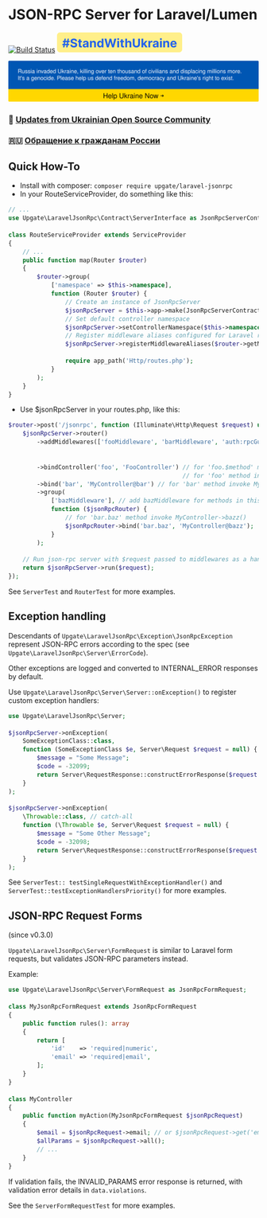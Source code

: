 # JSON-RPC Server for Laravel/Lumen

[![Build Status](https://circleci.com/gh/upgate/laravel-jsonrpc.svg?style=shield)](https://app.circleci.com/pipelines/github/upgate/laravel-jsonrpc) [![StandWithUkraine](https://raw.githubusercontent.com/vshymanskyy/StandWithUkraine/main/badges/StandWithUkraine.svg)](https://github.com/vshymanskyy/StandWithUkraine/blob/main/docs/README.md)

[![Stand With Ukraine](https://raw.githubusercontent.com/vshymanskyy/StandWithUkraine/main/banner2-direct.svg)](https://vshymanskyy.github.io/StandWithUkraine/)

### 📢 [Updates from Ukrainian Open Source Community](https://raw.githubusercontent.com/vshymanskyy/StandWithUkraine//docs/CommunityUpdates.md)
### 🇷🇺 [Обращение к гражданам России](https://raw.githubusercontent.com/vshymanskyy/StandWithUkraine//docs/ToRussianPeople.md)

## Quick How-To

- Install with composer: `composer require upgate/laravel-jsonrpc`
- In your RouteServiceProvider, do something like this:


```php
// ...
use Upgate\LaravelJsonRpc\Contract\ServerInterface as JsonRpcServerContract;

class RouteServiceProvider extends ServiceProvider
{
    // ...
    public function map(Router $router)
    {
        $router->group(
            ['namespace' => $this->namespace],
            function (Router $router) {
                // Create an instance of JsonRpcServer
                $jsonRpcServer = $this->app->make(JsonRpcServerContract::class);
                // Set default controller namespace
                $jsonRpcServer->setControllerNamespace($this->namespace);
                // Register middleware aliases configured for Laravel router
                $jsonRpcServer->registerMiddlewareAliases($router->getMiddleware());
                
                require app_path('Http/routes.php');
            }
        );
    }
}
```

- Use $jsonRpcServer in your routes.php, like this:

```php
$router->post('/jsonrpc', function (Illuminate\Http\Request $request) use ($jsonRpcServer) {
    $jsonRpcServer->router()
        ->addMiddlewares(['fooMiddleware', 'barMiddleware', 'auth:rpcGuard']) // Middleware alias names or class names.
                                                                              // Parameters may be specified by separating
                                                                              // the middleware name and parameters with a :
        ->bindController('foo', 'FooController') // for 'foo.$method' methods invoke FooController->$method(),
                                                 // for 'foo' method invoke FooConroller->index()
        ->bind('bar', 'MyController@bar') // for 'bar' method invoke MyController->bar()
        ->group(
            ['bazMiddleware'], // add bazMiddleware for methods in this group
            function ($jsonRpcRouter) {
                // for 'bar.baz' method invoke MyController->bazz()
                $jsonRpcRouter->bind('bar.baz', 'MyController@bazz');
            }
        );

    // Run json-rpc server with $request passed to middlewares as a handle() method argument
    return $jsonRpcServer->run($request);
});
```

See `ServerTest` and `RouterTest` for more examples.

## Exception handling

Descendants of `Upgate\LaravelJsonRpc\Exception\JsonRpcException` represent JSON-RPC errors according to the spec (see `Upgate\LaravelJsonRpc\Server\ErrorCode`).

Other exceptions are logged and converted to INTERNAL_ERROR responses by default.

Use `Upgate\LaravelJsonRpc\Server\Server::onException()` to register custom exception handlers:

```php
use Upgate\LaravelJsonRpc\Server;

$jsonRpcServer->onException(
    SomeExceptionClass::class,
    function (SomeExceptionClass $e, Server\Request $request = null) {
        $message = "Some Message";
        $code = -32099;
        return Server\RequestResponse::constructErrorResponse($request ? $request->getId() : null, $message, $code);
    }
);

$jsonRpcServer->onException(
    \Throwable::class, // catch-all
    function (\Throwable $e, Server\Request $request = null) {
        $message = "Some Other Message";
        $code = -32098;
        return Server\RequestResponse::constructErrorResponse($request ? $request->getId() : null, $message, $code);
    }
);
```

See `ServerTest:: testSingleRequestWithExceptionHandler()` and `ServerTest::testExceptionHandlersPriority()` for more examples.

## JSON-RPC Request Forms

(since v0.3.0)

`Upgate\LaravelJsonRpc\Server\FormRequest` is similar to Laravel form requests, but validates JSON-RPC parameters instead. 

Example:

```php
use Upgate\LaravelJsonRpc\Server\FormRequest as JsonRpcFormRequest;

class MyJsonRpcFormRequest extends JsonRpcFormRequest
{
    public function rules(): array
    {
        return [
            'id'    => 'required|numeric',
            'email' => 'required|email',
        ];
    }
}

class MyController
{
    public function myAction(MyJsonRpcFormRequest $jsonRpcRequest)
    {
        $email = $jsonRpcRequest->email; // or $jsonRpcRequest->get('email');
        $allParams = $jsonRpcRequest->all();
        // ...
    }
}
```

If validation fails, the INVALID_PARAMS error response is returned, with validation error details in `data.violations`.

See the `ServerFormRequestTest` for more examples.
